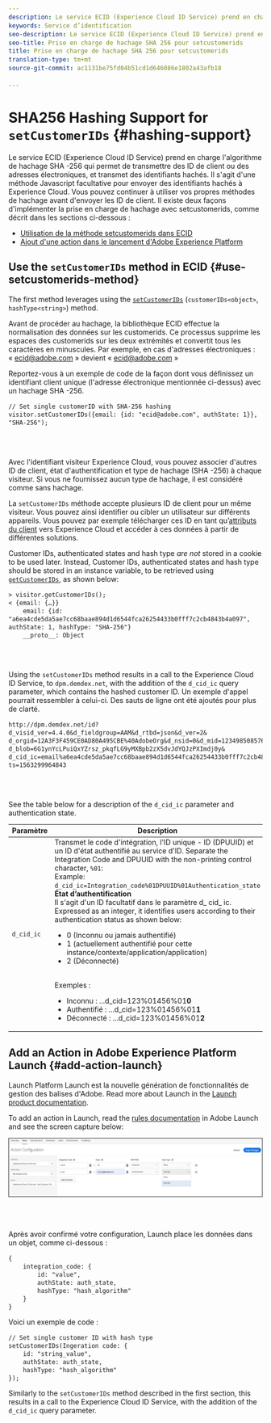 ```yaml
---
description: Le service ECID (Experience Cloud ID Service) prend en charge l'algorithme de hachage SHA -256 qui permet de transmettre des ID de client ou des adresses électroniques, et transmet des identifiants hachés. Il s'agit d'une méthode Javascript facultative pour envoyer des identifiants hachés à Experience Cloud. Vous pouvez continuer à utiliser vos propres méthodes de hachage avant d'envoyer les ID de client.
keywords: Service d’identification
seo-description: Le service ECID (Experience Cloud ID Service) prend en charge l'algorithme de hachage SHA -256 qui permet de transmettre des ID de client ou des adresses électroniques, et transmet des identifiants hachés. Il s'agit d'une méthode Javascript facultative pour envoyer des identifiants hachés à Experience Cloud. Vous pouvez continuer à utiliser vos propres méthodes de hachage avant d'envoyer les ID de client.
seo-title: Prise en charge de hachage SHA 256 pour setcustomerids
title: Prise en charge de hachage SHA 256 pour setcustomerids
translation-type: tm+mt
source-git-commit: ac1131be75fd04b51cd1d646086e1802a43afb18

---
```



# SHA256 Hashing Support for `setCustomerIDs` {#hashing-support}

Le service ECID (Experience Cloud ID Service) prend en charge l'algorithme de hachage SHA -256 qui permet de transmettre des ID de client ou des adresses électroniques, et transmet des identifiants hachés. Il s'agit d'une méthode Javascript facultative pour envoyer des identifiants hachés à Experience Cloud. Vous pouvez continuer à utiliser vos propres méthodes de hachage avant d'envoyer les ID de client.
Il existe deux façons d'implémenter la prise en charge de hachage avec setcustomerids, comme décrit dans les sections ci-dessous :

* [Utilisation de la méthode setcustomerids dans ECID](/help/reference/hashing-support.md#use-setcustomerids-method)
* [Ajout d'une action dans le lancement d'Adobe Experience Platform](/help/reference/hashing-support.md#add-action-launch)

## Use the `setCustomerIDs` method in ECID {#use-setcustomerids-method}

The first method leverages using the [`setCustomerIDs`](/help/library/get-set/setcustomerids.md) (`customerIDs<object>`, `hashType<string>`) method.

Avant de procéder au hachage, la bibliothèque ECID effectue la normalisation des données sur les customerids. Ce processus supprime les espaces des customerids sur les deux extrémités et convertit tous les caractères en minuscules. Par exemple, en cas d'adresses électroniques : « ecid@adobe.com » devient « ecid@adobe.com »

Reportez-vous à un exemple de code de la façon dont vous définissez un identifiant client unique (l'adresse électronique mentionnée ci-dessus) avec un hachage SHA -256.

```
// Set single customerID with SHA-256 hashing
visitor.setCustomerIDs({email: {id: "ecid@adobe.com", authState: 1}}, "SHA-256");
```

<br> 

Avec l'identifiant visiteur Experience Cloud, vous pouvez associer d'autres ID de client, état d'authentification et type de hachage (SHA -256) à chaque visiteur. Si vous ne fournissez aucun type de hachage, il est considéré comme sans hachage.

La `setCustomerIDs` méthode accepte plusieurs ID de client pour un même visiteur. Vous pouvez ainsi identifier ou cibler un utilisateur sur différents appareils. Vous pouvez par exemple télécharger ces ID en tant qu’[attributs du client](https://docs.adobe.com/content/help/en/core-services/interface/customer-attributes/attributes.html) vers Experience Cloud et accéder à ces données à partir de différentes solutions.

Customer IDs, authenticated states and hash type *are not* stored in a cookie to be used later. Instead, Customer IDs, authenticated states and hash type should be stored in an instance variable, to be retrieved using [`getCustomerIDs`](/help/library/get-set/getcustomerids.md), as shown below:

```
> visitor.getCustomerIDs();
< {email: {…}}
    email: {id: "a6ea4cde5da5ae7cc68baae894d1d6544fca26254433b0fff7c2cb4843b4a097", authState: 1, hashType: "SHA-256"}
    __proto__: Object
```

<br> 

Using the `setCustomerIDs` method results in a call to the Experience Cloud ID Service, to `dpm.demdex.net`, with the addition of the `d_cid_ic` query parameter, which contains the hashed customer ID. Un exemple d'appel pourrait ressembler à celui-ci. Des sauts de ligne ont été ajoutés pour plus de clarté.

```
http://dpm.demdex.net/id?d_visid_ver=4.4.0&d_fieldgroup=AAM&d_rtbd=json&d_ver=2&
d_orgid=12A3F3F459CE0AD80A495CBE%40AdobeOrg&d_nsid=0&d_mid=12349850857640731290890207735189050123&
d_blob=6G1ynYcLPuiQxYZrsz_pkqfLG9yMXBpb2zX5dvJdYQJzPXImdj0y&
d_cid_ic=email%a6ea4cde5da5ae7cc68baae894d1d6544fca26254433b0fff7c2cb4843b4a097%011&
ts=1563299964843
```

<br> 

See the table below for a description of the `d_cid_ic` parameter and authentication state.

| Paramètre | Description |
|------------|----------|
| `d_cid_ic` | Transmet le code d'intégration, l'ID unique - ID (DPUUID) et un ID d'état authentifié au service d'ID. Separate the Integration Code and DPUUID with the non-printing control character, <code>%01</code>: <br> Example: <code>d_cid_ic=Integration_code%01DPUUID%01Authentication_state</code> <br> <b>État d’authentification</b> <br> Il s'agit d'un ID facultatif dans le paramètre d_ cid_ ic. Expressed as an integer, it identifies users according to their authentication status as shown below: <br> <ul><li>0 (Inconnu ou jamais authentifié)</li><li>1 (actuellement authentifié pour cette instance/contexte/application/application)</li><li>2 (Déconnecté)</li></ul> <br>Exemples :<br> <ul><li>Inconnu : ...d_cid=123%01456%01<b>0</b></li><li>Authentifié : ...d_cid=123%01456%01<b>1</b></li><li>Déconnecté : ...d_cid=123%01456%01<b>2</b></li></ul> |

## Add an Action in Adobe Experience Platform Launch {#add-action-launch}

Launch Platform Launch est la nouvelle génération de fonctionnalités de gestion des balises d'Adobe. Read more about Launch in the [Launch product documentation](https://docs.adobe.com/content/help/en/launch/using/overview.html).

To add an action in Launch, read the [rules documentation](https://docs.adobe.com/help/en/launch/using/reference/manage-resources/rules.html) in Adobe Launch and see the screen capture below:

![](/help/reference/assets/hashing-support.png)

<br> 

Après avoir confirmé votre configuration, Launch place les données dans un objet, comme ci-dessous :

```
{
    integration_code: {
        id: "value",
        authState: auth_state,
        hashType: "hash_algorithm"
    }
}
```

Voici un exemple de code :

```
// Set single customer ID with hash type
setCustomerIDs(Ingeration code: {
    id: "string_value",
    authState: auth_state,
    hashType: "hash_algorithm"
});
```

Similarly to the `setCustomerIDs` method described in the first section, this results in a call to the Experience Cloud ID Service, with the addition of the `d_cid_ic` query parameter.